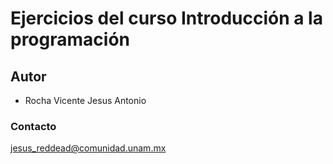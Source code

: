 # Ejercicios del curso Introducción a la programación
## Autor
* Rocha Vicente Jesus Antonio
### Contacto
jesus_reddead@comunidad.unam.mx
